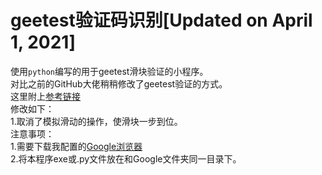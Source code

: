 # geetest验证码识别[Updated on April 1, 2021]  
使用`python`编写的用于geetest滑块验证的小程序。  
对比之前的GitHub大佬稍稍修改了geetest验证的方式。  
这里附上[参考链接](https://github.com/CrazyBunQnQ/GeetestCrack)  
修改如下：  
1.取消了模拟滑动的操作，使滑块一步到位。  
注意事项：  
1.需要下载我配置的[Google浏览器](https://github.com/408029164/QQ_Sign-in_killgeetest/tree/Google)  
2.将本程序exe或.py文件放在和Google文件夹同一目录下。  